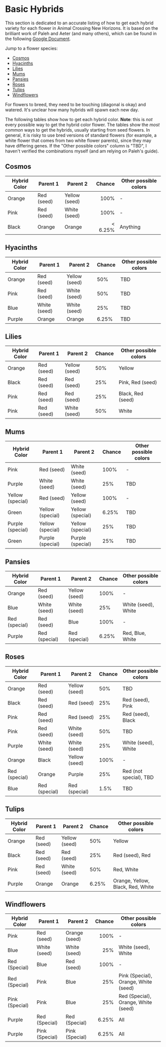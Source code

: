 # Basic Hybrids

This section is dedicated to an accurate listing of how to get each hybrid variety for each flower in Animal Crossing New Horizons.  It is based on the brilliant work of Paleh and Aeter (and many others), which can be found in the following [Google Document](https://docs.google.com/document/d/1ARIQCUc5YVEd01D7jtJT9EEJF45m07NXhAm4fOpNvCs/edit).  

Jump to a flower species: 

- [Cosmos](basic-hybrids.md#cosmos)
- [Hyacinths](basic-hybrids.md#hyacinths)
- [Lilies](basic-hybrids.md#lilies)
- [Mums](basic-hybrids.md#mums)
- [Pansies](basic-hybrids.md#pansies)
- [Roses](basic-hybrids.md#roses)
- [Tulips](basic-hybrids.md#tulips)
- [Windflowers](basic-hybrids.md#windflowers)


For flowers to breed, they need to be touching (diagonal is okay) and watered.  It's unclear how many hybrids will spawn each new day.  

The following tables show how to get each hybrid color.  **Note**: this is *not* every possible way to get the hybrid color flower.  The tables show the *most common* ways to get the hybrids, usually starting from seed flowers.  In general, it is risky to use bred versions of standard flowers (for example, a white flower that comes from two white flower parents), since they may have differing genes.  If the "Other possible colors" column is "TBD", I haven't verified the combinations myself (and am relying on Paleh's guide).


## Cosmos

<center>

| Hybrid Color | Parent 1   | Parent 2      | Chance  | Other possible colors |
|--------------|------------|---------------|--------:|-----------------------|
| Orange       | Red (seed) | Yellow (seed) | 100%    | -                     |
| Pink         | Red (seed) | White (seed)  | 100%    | -                     |
| Black        | Orange     | Orange        | < 6.25% | Anything              |

</center>


## Hyacinths 

<center>

| Hybrid Color | Parent 1     | Parent 2      | Chance | Other possible colors |
|--------------|--------------|---------------|--------|-----------------------|
| Orange       | Red (seed)   | Yellow (seed) | 50%    | TBD                   |
| Pink         | Red (seed)   | White (seed)  | 50%    | TBD                   |
| Blue         | White (seed) | White (seed)  | 25%    | TBD                   |
| Purple       | Orange       | Orange        | 6.25%  | TBD                   |

</center>


## Lilies

<center>

| Hybrid Color | Parent 1   | Parent 2      | Chance | Other possible colors |
|--------------|------------|---------------|--------|-----------------------|
| Orange       | Red (seed) | Yellow (seed) | 50%    | Yellow                |
| Black        | Red (seed) | Red (seed)    | 25%    | Pink, Red (seed)      |
| Pink         | Red (seed) | Red (seed)    | 25%    | Black, Red (seed)     |
| Pink         | Red (seed) | White (seed)  | 50%    | White                 |

</center>


## Mums

<center>

| Hybrid Color     | Parent 1         | Parent 2         | Chance | Other possible colors |
|------------------|------------------|------------------|--------|-----------------------|
| Pink             | Red (seed)       | White (seed)     | 100%   | -                     |
| Purple           | White (seed)     | White (seed)     | 25%    | TBD                   |
| Yellow (special) | Red (seed)       | Yellow (seed)    | 100%   | -                     |
| Green            | Yellow (special) | Yellow (special) | 6.25%  | TBD                   |
| Purple (special) | Yellow (special) | Yellow (special) | 25%    | TBD                   |
| Green            | Purple (special) | Purple (special) | 25%    | TBD                   |

</center>


## Pansies

<center>

| Hybrid Color  | Parent 1      | Parent 2      | Chance | Other possible colors |
|---------------|---------------|---------------|--------|-----------------------|
| Orange        | Red (seed)    | Yellow (seed) | 100%   | -                     |
| Blue          | White (seed)  | White (seed)  | 25%    | White (seed), White   |
| Red (special) | Red (seed)    | Blue          | 100%   | -                     |
| Purple        | Red (special) | Red (special) | 6.25%  | Red, Blue, White      |

</center>


## Roses

<center>

| Hybrid Color  | Parent 1      | Parent 2      | Chance | Other possible colors  |
|---------------|---------------|---------------|--------|------------------------|
| Orange        | Red (seed)    | Yellow (seed) | 50%    | TBD                    |
| Black         | Red (seed)    | Red (seed)    | 25%    | Red (seed), Pink       |
| Pink          | Red (seed)    | Red (seed)    | 25%    | Red (seed), Black      |
| Pink          | Red (seed)    | White (seed)  | 50%    | TBD                    |
| Purple        | White (seed)  | White (seed)  | 25%    | White (seed), White    |
| Orange        | Black         | Yellow (seed) | 100%   | -                      |
| Red (special) | Orange        | Purple        | 25%    | Red (not special), TBD |
| Blue          | Red (special) | Red (special) | 1.5%   | TBD                    |

</center>


## Tulips 

<center>

| Hybrid Color | Parent 1   | Parent 2      | Chance | Other possible colors             |
|--------------|------------|---------------|--------|-----------------------------------|
| Orange       | Red (seed) | Yellow (seed) | 50%    | Yellow                            |
| Black        | Red (seed) | Red (seed)    | 25%    | Red (seed), Red                   |
| Pink         | Red (seed) | White (seed)  | 50%    | Red, White                        |
| Purple       | Orange     | Orange        | 6.25%  | Orange, Yellow, Black, Red, White |

</center>


## Windflowers

| Hybrid Color   | Parent 1       | Parent 2       | Chance | Other possible colors                |
|----------------|----------------|----------------|-------:|--------------------------------------|
| Pink           | Red (seed)     | Orange (seed)  | 100%   | -                                    |
| Blue           | White (seed)   | White (seed)   | 25%    | White (seed), White                  |
| Red (Special)  | Blue           | Red (seed)     | 100%   | -                                    |
| Red (Special)  | Pink           | Blue           | 25%    | Pink (Special), Orange, White (seed) |
| Pink (Special) | Pink           | Blue           | 25%    | Red (Special), Orange, White (seed)  |
| Purple         | Red (Special)  | Red (Special)  | 6.25%  | All                                  |
| Purple         | Pink (Special) | Pink (Special) | 6.25%  | All                                  |
